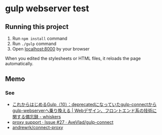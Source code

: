 # gulp webserver test

## Running this project

1. Run `npm install` command
1. Run `./gulp` command
1. Open [localhost:8000](http://localhost:8000/) by your browser

When you edited the stylesheets or HTML files, it reloads the page automatically.

## Memo

### See

* [これからはじめるGulp（10）：deprecatedになっていたgulp-connectからgulp-webserverへ乗り換える | Webデザイン、フロントエンド系の技術に関する備忘録 - whiskers](http://whiskers.nukos.kitchen/2014/12/10/gulp-webserver.html)
* [proxy support · Issue #27 · AveVlad/gulp-connect](https://github.com/AveVlad/gulp-connect/issues/27#issuecomment-36435035)
* [andrewrk/connect-proxy](https://github.com/andrewrk/connect-proxy)
